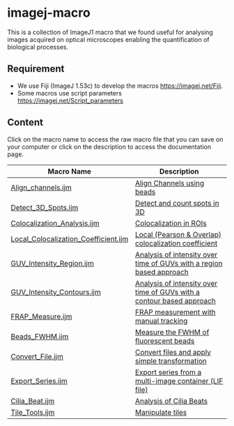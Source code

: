 # imagej-macro
This is a collection of ImageJ1 macro that we found useful for analysing images acquired on optical microscopes enabling the quantification of biological processes. 

## Requirement
- We use Fiji (ImageJ 1.53c) to develop the macros https://imagej.net/Fiji.
- Some macros use script parameters https://imagej.net/Script_parameters

## Content
Click on the macro name to access the raw macro file that you can save on your computer or click on the description to access the documentation page. 

|Macro Name | Description | 
|---|---|
|[Align_channels.ijm](https://raw.githubusercontent.com/jboulanger/imagej-macro/main/Align_Channels/Align_Channels.ijm) | [Align Channels using beads](https://github.com/jboulanger/imagej-macro/blob/main/Align_Channels/README.md) |
|[Detect_3D_Spots.ijm](https://github.com/jboulanger/imagej-macro/raw/main/Detect_3D_Spots/Detect_3D_Spots.ijm) |[Detect and count spots in 3D](https://github.com/jboulanger/imagej-macro/blob/main/Detect_3D_Spots/README.md) |
|[Colocalization_Analysis.ijm](https://raw.githubusercontent.com/jboulanger/imagej-macro/main/Colocalization_Analysis/Colocalization_Analysis.ijm)| [Colocalization in ROIs](https://github.com/jboulanger/imagej-macro/blob/main/Colocalization_Analysis/README.md)|
|[Local_Colocalization_Coefficient.ijm](https://raw.githubusercontent.com/jboulanger/imagej-macro/main/Colocalization_Analysis/Colocalization_Analysis.ijm)| [Local (Pearson & Overlap) colocalization coefficient](https://github.com/jboulanger/imagej-macro/blob/main/Colocalization_Analysis/README.md) |
|[GUV_Intensity_Region.ijm](https://github.com/jboulanger/imagej-macro/raw/main/GUV_Intensity/GUV_Intensity_Region.ijm)|[Analysis of intensity over time of GUVs with a region based approach](https://github.com/jboulanger/imagej-macro/blob/main/GUV_Intensity/README.md)|
|[GUV_Intensity_Contours.ijm](https://github.com/jboulanger/imagej-macro/raw/main/GUV_Intensity/GUV_Intensity_Contour.ijm)|[Analysis of intensity over time of GUVs with a contour based approach](https://github.com/jboulanger/imagej-macro/blob/main/GUV_Intensity/README.md)|
|[FRAP_Measure.ijm](https://github.com/jboulanger/imagej-macro/raw/main/FRAP_Measure/FRAP_measure.ijm)| [FRAP measurement with manual tracking](https://github.com/jboulanger/imagej-macro/blob/main/FRAP_Measure/README.md) |
|[Beads_FWHM.ijm](https://raw.githubusercontent.com/jboulanger/imagej-macro/main/Beads_FWHM/Beads_FWHM.ijm)|[Measure the FWHM of fluorescent beads](https://github.com/jboulanger/imagej-macro/blob/main/Colocalization_Analysis/README.md)|
|[Convert_File.ijm](https://raw.githubusercontent.com/jboulanger/imagej-macro/main/File_Conversion/Convert_File.ijm)|[Convert files and apply simple transformation](https://github.com/jboulanger/imagej-macro/blob/main/File_Conversion/README.md)|
|[Export_Series.ijm](https://github.com/jboulanger/imagej-macro/raw/main/File_Conversion/Export_Series.ijm)|[Export series from a multi-image container (LIF file)](https://github.com/jboulanger/imagej-macro/blob/main/File_Conversion/README.md)|
|[Cilia_Beat.ijm](https://github.com/jboulanger/imagej-macro/raw/main/Tetrahymena_Beat/Cilia_Beat.ijm)| [Analysis of Cilia Beats](https://github.com/jboulanger/imagej-macro/blob/main/Tetrahymena_Beat/README.md)|
|[Tile_Tools.ijm](https://github.com/jboulanger/imagej-macro/raw/main/Tiles_Tools/Tiles_Tools.ijm)| [Manipulate tiles](https://github.com/jboulanger/imagej-macro/blob/main/Tiles_Tools/README.md)|
